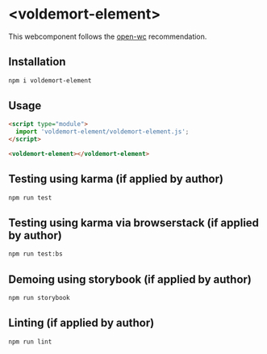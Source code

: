 # \<voldemort-element>

This webcomponent follows the [open-wc](https://github.com/open-wc/open-wc) recommendation.

## Installation
```bash
npm i voldemort-element
```

## Usage
```html
<script type="module">
  import 'voldemort-element/voldemort-element.js';
</script>

<voldemort-element></voldemort-element>
```

## Testing using karma (if applied by author)
```bash
npm run test
```

## Testing using karma via browserstack (if applied by author)
```bash
npm run test:bs
```

## Demoing using storybook (if applied by author)
```bash
npm run storybook
```

## Linting (if applied by author)
```bash
npm run lint
```
